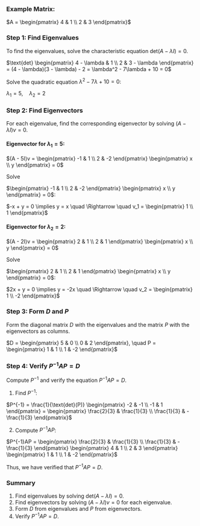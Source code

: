 ### Example Matrix:

$A = \begin{pmatrix} 4 & 1 \\ 2 & 3 \end{pmatrix}$

### Step 1: Find Eigenvalues
To find the eigenvalues, solve the characteristic equation $\text{det}(A - \lambda I) = 0$.

$\text{det} \begin{pmatrix} 4 - \lambda & 1 \\ 2 & 3 - \lambda \end{pmatrix} = (4 - \lambda)(3 - \lambda) - 2 = \lambda^2 - 7\lambda + 10 = 0$

Solve the quadratic equation $\lambda^2 - 7\lambda + 10 = 0$:

$\lambda_1 = 5, \quad \lambda_2 = 2$


### Step 2: Find Eigenvectors
For each eigenvalue, find the corresponding eigenvector by solving $(A - \lambda I)v = 0$.

#### Eigenvector for $\lambda_1 = 5$:


$(A - 5I)v = \begin{pmatrix} -1 & 1 \\ 2 & -2 \end{pmatrix} \begin{pmatrix} x \\ y \end{pmatrix} = 0$

Solve 

$\begin{pmatrix} -1 & 1 \\ 2 & -2 \end{pmatrix} \begin{pmatrix} x \\ y \end{pmatrix} = 0$:


$-x + y = 0 \implies y = x \quad \Rightarrow \quad v_1 = \begin{pmatrix} 1 \\ 1 \end{pmatrix}$

#### Eigenvector for $\lambda_2 = 2$:


$(A - 2I)v = \begin{pmatrix} 2 & 1 \\ 2 & 1 \end{pmatrix} \begin{pmatrix} x \\ y \end{pmatrix} = 0$

Solve

$\begin{pmatrix} 2 & 1 \\ 2 & 1 \end{pmatrix} \begin{pmatrix} x \\ y \end{pmatrix} = 0$:

$2x + y = 0 \implies y = -2x \quad \Rightarrow \quad v_2 = \begin{pmatrix} 1 \\ -2 \end{pmatrix}$

### Step 3: Form $D$ and $P$
Form the diagonal matrix $D$ with the eigenvalues and the matrix $P$ with the eigenvectors as columns.

$D = \begin{pmatrix} 5 & 0 \\ 0 & 2 \end{pmatrix}, \quad P = \begin{pmatrix} 1 & 1 \\ 1 & -2 \end{pmatrix}$

### Step 4: Verify $P^{-1}AP = D$
Compute $P^{-1}$ and verify the equation $P^{-1}AP = D$.

1. Find $P^{-1}$:

$P^{-1} = \frac{1}{\text{det}(P)} \begin{pmatrix} -2 & -1 \\ -1 & 1 \end{pmatrix} = \begin{pmatrix} \frac{2}{3} & \frac{1}{3} \\ \frac{1}{3} & -\frac{1}{3} \end{pmatrix}$


2. Compute $P^{-1}AP$:

$P^{-1}AP = \begin{pmatrix} \frac{2}{3} & \frac{1}{3} \\ \frac{1}{3} & -\frac{1}{3} \end{pmatrix} \begin{pmatrix} 4 & 1 \\ 2 & 3 \end{pmatrix} \begin{pmatrix} 1 & 1 \\ 1 & -2 \end{pmatrix}$


Thus, we have verified that $P^{-1}AP = D$.

### Summary
1. Find eigenvalues by solving $\text{det}(A - \lambda I) = 0$.
2. Find eigenvectors by solving $(A - \lambda I)v = 0$ for each eigenvalue.
3. Form $D$ from eigenvalues and $P$ from eigenvectors.
4. Verify $P^{-1}AP = D$.
